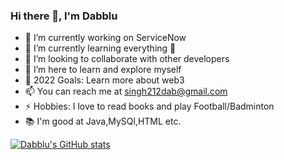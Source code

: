 ### Hi there 👋, I'm Dabblu 

- 🔭 I’m currently working on ServiceNow
- 🌱 I’m currently learning everything 🤣
- 👯 I’m looking to collaborate with other developers
- 🤔 I’m here to learn and explore myself
- 🥅 2022 Goals: Learn more about web3
- 📫 You can reach me at singh212dab@gmail.com
- ⚡ Hobbies: I love to read books and play Football/Badminton
- 📚 I'm good at Java,MySQl,HTML etc.


[![Dabblu's GitHub stats](https://github-readme-stats.vercel.app/api?username=Singh212dab&theme=radical&show_icons=true)](https://github.com/Singh212dab/github-readme-stats)
